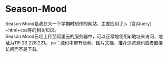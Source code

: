 # Season-Mood   
Season Mood是我在大一下学期时制作的网站，主要应用了js（含jQuery）+html+css等的相关知识。  
Season Mood已经上传至阿里云的服务器中，可以正常地使用ip地址来访问，地址为119.23.228.221。
ps：源码中带有音频、图片文档，推荐浏览源码或者直接访问而不是下载。

